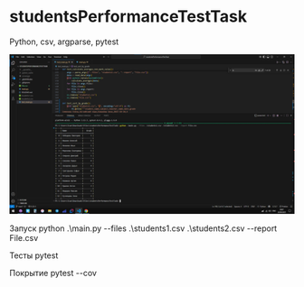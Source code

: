 # studentsPerformanceTestTask

Python, csv, argparse, pytest

![alt text](image.png)

Запуск
python .\main.py --files .\students1.csv .\students2.csv --report File.csv

Тесты
pytest

Покрытие
pytest --cov
